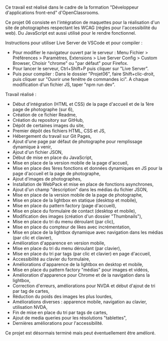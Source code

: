 Ce travail est réalisé dans le cadre de la formation "Développeur d'applications front-end" d'OpenClassrooms.

Ce projet 06 consiste en l'intégration de maquettes pour la réalisation d'un site de photographes respectant les WCAG (règles pour l'accessibilité du web).
Du JavaScript est aussi utilisé pour le rendre fonctionnel.

Instructions pour utiliser Live Server de VSCode et pour compiler :
- Pour modifier le navigateur ouvert par le serveur :
    Menu Fichier > Préférences > Paramètres,
    Extensions > Live Server Config > Custom Browser,
    Choisir "chrome" ou "par défaut" pour Firefox.
- Pour lancer le serveur, Ctrl+Shift+P puis cliquer sur "Live Server".
- Puis pour compiler :
    Dans le dossier "Projet06", faire Shift+clic-droit, puis cliquer sur "Ouvrir une fenêtre de commandes ici".
    A chaque modification d'un fichier JS, taper "npm run dev".

Travail réalisé :
- Début d'intégration (HTML et CSS) de la page d'accueil et de la 1ère page de photographe (sur 6),
- Création de ce fichier Readme,
- Création du repository sur GitHub,
- Dépôt de certaines images du site,
- Premier dépôt des fichiers HTML, CSS et JS,
- Hébergement du travail sur Git Pages,
- Ajout d'une page par défaut de photographe pour remplissage dynamique à venir,
- Ajout d'un fichier JSON,
- Début de mise en place du JavaScript,
- Mise en place de la version mobile de la page d'accueil,
- Mise en place des 1ères fonctions et données dynamiques en JS pour la page d'accueil et la page de photographe,
- Ajout d'images de photographes,
- Installation de WebPack et mise en place de fonctions asynchrones,
- Ajout d'un champ "description" dans les médias du fichier JSON,
- Mise en place de la version mobile de la page de photographe,
- Mise en place de la lightbox en statique (desktop et mobile),
- Mise en place du pattern factory (page d'accueil),
- Mise en place du formulaire de contact (desktop et mobile),
- Modification des images (création d'un dossier "Thumbnails"),
- Mise en place du tri du menu déroulant (par clic),
- Mise en place du compteur de likes avec incrémentation,
- Mise en place de la lightbox dynamique avec navigation dans les médias (par clic et clavier),
- Amélioration d'apparence en version mobile,
- Mise en place du tri du menu déroulant (par clavier),
- Mise en place du tri par tags (par clic et clavier) en page d'accueil,
- Accessibilité au clavier du formulaire,
- Améliorations d'apparence de la lightbox en desktop et mobile,
- Mise en place du pattern factory "médias" pour images et vidéos,
- Amélioration d'apparence pour Chrome et de la navigation dans la lightbox,
- Correction d'erreurs, améliorations pour NVDA et début d'ajout de tri par tag de cartes,
- Réduction du poids des images les plus lourdes,
- Améliorations diverses : apparence mobile, navigation au clavier, utilisation NVDA,
- Fin de mise en place du tri par tags de cartes,
- Ajout de media queries pour les résolutions "tablettes",
- Dernières améliorations pour l'accessibilité.

Ce projet est désormais terminé mais peut éventuellement être amélioré.